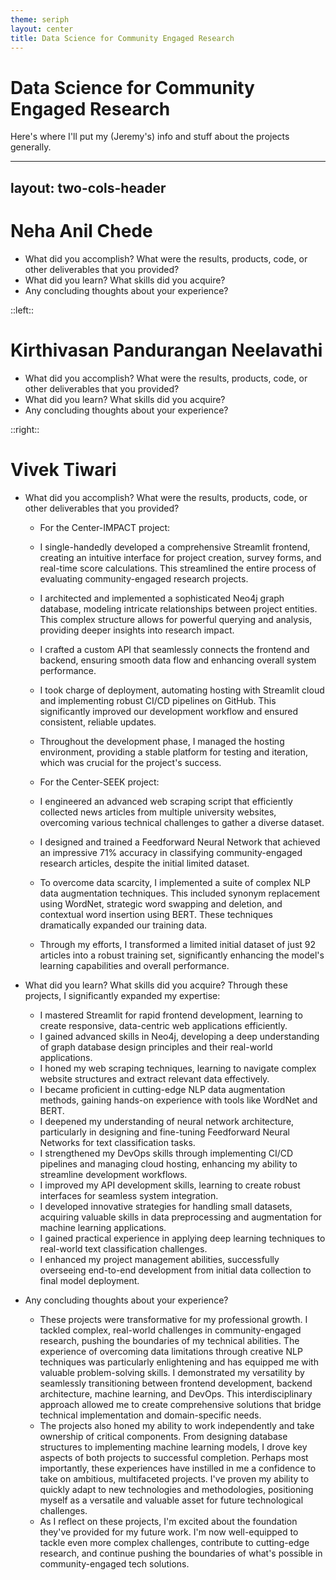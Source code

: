 ```yaml
---
theme: seriph
layout: center
title: Data Science for Community Engaged Research
---
```


# Data Science for Community Engaged Research

Here's where I'll put my (Jeremy's) info and stuff about the projects generally.

---
layout: two-cols-header
---

# Neha Anil Chede

- What did you accomplish? What were the results, products, code, or other deliverables that you provided?
- What did you learn? What skills did you acquire?
- Any concluding thoughts about your experience?

::left::

# Kirthivasan Pandurangan Neelavathi

- What did you accomplish? What were the results, products, code, or other deliverables that you provided?
- What did you learn? What skills did you acquire?
- Any concluding thoughts about your experience?

::right::

# Vivek Tiwari

- What did you accomplish? What were the results, products, code, or other deliverables that you provided?
  - For the Center-IMPACT project:
  - I single-handedly developed a comprehensive Streamlit frontend, creating an intuitive interface for project creation, survey forms, and real-time score calculations. This streamlined the entire process of evaluating community-engaged research projects.
  - I architected and implemented a sophisticated Neo4j graph database, modeling intricate relationships between project entities. This complex structure allows for powerful querying and analysis, providing deeper insights into research impact.
  - I crafted a custom API that seamlessly connects the frontend and backend, ensuring smooth data flow and enhancing overall system performance.
  - I took charge of deployment, automating hosting with Streamlit cloud and implementing robust CI/CD pipelines on GitHub. This significantly improved our development workflow and ensured consistent, reliable updates.
  - Throughout the development phase, I managed the hosting environment, providing a stable platform for testing and iteration, which was crucial for the project's success.
  
  - For the Center-SEEK project:
  - I engineered an advanced web scraping script that efficiently collected news articles from multiple university websites, overcoming various technical challenges to gather a diverse dataset.
  - I designed and trained a Feedforward Neural Network that achieved an impressive 71% accuracy in classifying community-engaged research articles, despite the initial limited dataset.
  - To overcome data scarcity, I implemented a suite of complex NLP data augmentation techniques. This included synonym replacement using WordNet, strategic word swapping and deletion, and contextual word insertion using BERT. These techniques dramatically expanded our training data.
  - Through my efforts, I transformed a limited initial dataset of just 92 articles into a robust training set, significantly enhancing the model's learning capabilities and overall performance.

- What did you learn? What skills did you acquire?
  Through these projects, I significantly expanded my expertise:
  - I mastered Streamlit for rapid frontend development, learning to create responsive, data-centric web applications efficiently.
  - I gained advanced skills in Neo4j, developing a deep understanding of graph database design principles and their real-world applications.
  - I honed my web scraping techniques, learning to navigate complex website structures and extract relevant data effectively.
  - I became proficient in cutting-edge NLP data augmentation methods, gaining hands-on experience with tools like WordNet and BERT.
  - I deepened my understanding of neural network architecture, particularly in designing and fine-tuning Feedforward Neural Networks for text classification tasks.
  - I strengthened my DevOps skills through implementing CI/CD pipelines and managing cloud hosting, enhancing my ability to streamline development workflows.
  - I improved my API development skills, learning to create robust interfaces for seamless system integration.
  - I developed innovative strategies for handling small datasets, acquiring valuable skills in data preprocessing and augmentation for machine learning applications.
  - I gained practical experience in applying deep learning techniques to real-world text classification challenges.
  - I enhanced my project management abilities, successfully overseeing end-to-end development from initial data collection to final model deployment.

- Any concluding thoughts about your experience?
  - These projects were transformative for my professional growth. I tackled complex, real-world challenges in community-engaged research, pushing the boundaries of my technical abilities. The experience of overcoming data limitations through creative NLP techniques was particularly enlightening and has equipped me with valuable problem-solving skills. I demonstrated my versatility by seamlessly transitioning between frontend development, backend architecture, machine learning, and DevOps. This interdisciplinary approach allowed me to create comprehensive solutions that bridge technical implementation and domain-specific needs.
  - The projects also honed my ability to work independently and take ownership of critical components. From designing database structures to implementing machine learning models, I drove key aspects of both projects to successful completion.
  Perhaps most importantly, these experiences have instilled in me a confidence to take on ambitious, multifaceted projects. I've proven my ability to quickly adapt to new technologies and methodologies, positioning myself as a versatile and valuable asset for future technological challenges.
  - As I reflect on these projects, I'm excited about the foundation they've provided for my future work. I'm now well-equipped to tackle even more complex challenges, contribute to cutting-edge research, and continue pushing the boundaries of what's possible in community-engaged tech solutions.
